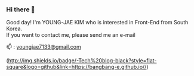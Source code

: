 ### Hi there 👋

Good day! I'm YOUNG-JAE KIM who is interested in Front-End from South Korea.<br>
If you want to contact me, please send me an e-mail

📫 : youngjae7133@gmail.com

(http://img.shields.io/badge/-Tech%20blog-black?style=flat-square&logo=github&link=https://bangbang-e.github.io//)

